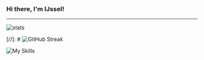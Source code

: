 <h3> Hi there, I'm IJssel!</h1>

---

![stats](https://api.githubtrends.io/user/svg/IJIJI/repos?time_range=one_year&include_private=True&group=private&loc_metric=changed&theme=dark)

[//]: # ![GitHub Streak](https://streak-stats.demolab.com?user=IJIJI&theme=github-dark&hide_border=true&hide_current_streak=true)

![My Skills](https://skillicons.dev/icons?i=cs,cpp,py,flask,html,css,js,jquery,php,selenium,unity,arduino,wordpress,ps,ai,pr,ae,ableton,visualstudio,vscode&theme=dark)
